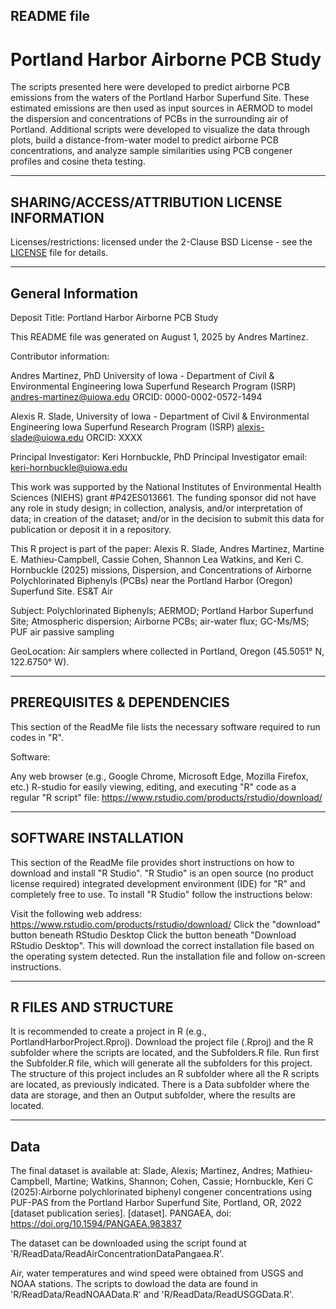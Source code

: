 ## README file
# Portland Harbor Airborne PCB Study

The scripts presented here were developed to predict airborne PCB emissions from the waters of the Portland Harbor Superfund Site. These estimated emissions are then used as input sources in AERMOD to model the dispersion and concentrations of PCBs in the surrounding air of Portland. Additional scripts were developed to visualize the data through plots, build a distance-from-water model to predict airborne PCB concentrations, and analyze sample similarities using PCB congener profiles and cosine theta testing.

--------------------------
SHARING/ACCESS/ATTRIBUTION LICENSE INFORMATION
--------------------------

Licenses/restrictions: licensed under the 2-Clause BSD License - see the [LICENSE](LICENSE) file for details.

----------------------
General Information
----------------------

Deposit Title: Portland Harbor Airborne PCB Study

This README file was generated on August 1, 2025 by Andres Martinez.

Contributor information:

Andres Martinez, PhD University of Iowa - Department of Civil & Environmental Engineering Iowa Superfund Research Program (ISRP) andres-martinez@uiowa.edu ORCID: 0000-0002-0572-1494

Alexis R. Slade, University of Iowa - Department of Civil & Environmental Engineering Iowa Superfund Research Program (ISRP) alexis-slade@uiowa.edu ORCID: XXXX

Principal Investigator: Keri Hornbuckle, PhD Principal Investigator email: keri-hornbuckle@uiowa.edu

This work was supported by the National Institutes of Environmental Health Sciences (NIEHS) grant #P42ES013661. The funding sponsor did not have any role in study design; in collection, analysis, and/or interpretation of data; in creation of the dataset; and/or in the decision to submit this data for publication or deposit it in a repository.

This R project is part of the paper: Alexis R. Slade, Andres Martinez, Martine E. Mathieu-Campbell, Cassie Cohen, Shannon Lea Watkins, and Keri C. Hornbuckle (2025) missions, Dispersion, and Concentrations of Airborne Polychlorinated Biphenyls (PCBs) near the Portland Harbor (Oregon) Superfund Site. ES&T Air

Subject: Polychlorinated Biphenyls; AERMOD; Portland Harbor Superfund Site; Atmospheric dispersion; Airborne PCBs; air-water flux; GC-Ms/MS; PUF air passive sampling

GeoLocation: Air samplers where collected in Portland, Oregon (45.5051° N, 122.6750° W).

--------
PREREQUISITES & DEPENDENCIES
--------

This section of the ReadMe file lists the necessary software required to run codes in "R".

Software:

Any web browser (e.g., Google Chrome, Microsoft Edge, Mozilla Firefox, etc.)
R-studio for easily viewing, editing, and executing "R" code as a regular "R script" file: https://www.rstudio.com/products/rstudio/download/

--------
SOFTWARE INSTALLATION
--------

This section of the ReadMe file provides short instructions on how to download and install "R Studio". "R Studio" is an open source (no product license required) integrated development environment (IDE) for "R" and completely free to use. To install "R Studio" follow the instructions below:

Visit the following web address: https://www.rstudio.com/products/rstudio/download/
Click the "download" button beneath RStudio Desktop
Click the button beneath "Download RStudio Desktop". This will download the correct installation file based on the operating system detected.
Run the installation file and follow on-screen instructions.

--------
R FILES AND STRUCTURE
--------

It is recommended to create a project in R (e.g., PortlandHarborProject.Rproj). Download the project file (.Rproj) and the R subfolder where the scripts are located, and the Subfolders.R file. Run first the Subfolder.R file, which will generate all the subfolders for this project. The structure of this project includes an R subfolder where all the R scripts are located, as previously indicated. There is a Data subfolder where the data are storage, and then an Output subfolder, where the results are located.

--------
Data
--------

The final dataset is available at: Slade, Alexis; Martinez, Andres; Mathieu-Campbell, Martine; Watkins, Shannon; Cohen, Cassie; Hornbuckle, Keri C (2025):Airborne polychlorinated biphenyl congener concentrations using PUF-PAS from the Portland Harbor Superfund Site, Portland, OR, 2022 [dataset publication series]. [dataset].  PANGAEA, doi: https://doi.org/10.1594/PANGAEA.983837

The dataset can be downloaded using the script found at 'R/ReadData/ReadAirConcentrationDataPangaea.R'.

Air, water temperatures and wind speed were obtained from USGS and NOAA stations. The scripts to dowload the data are found in 'R/ReadData/ReadNOAAData.R' and 'R/ReadData/ReadUSGGData.R'. 


